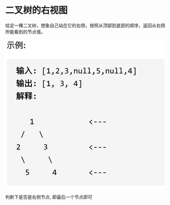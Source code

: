 # 二叉树的右视图

给定一棵二叉树，想象自己站在它的右侧，按照从顶部到底部的顺序，返回从右侧所能看到的节点值。

![rightside-view](../../../static/img/binary-tree/rightside-view.png)

判断下是否是右侧节点, 即最后一个节点即可

```

```
